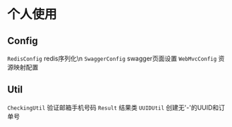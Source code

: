 # 个人使用
## Config
`RedisConfig`     redis序列化\n
`SwaggerConfig`   swagger页面设置
`WebMvcConfig`    资源映射配置
## Util
`CheckingUtil`    验证邮箱手机号码
`Result`          结果类
`UUIDUtil`        创建无'-'的UUID和订单号
